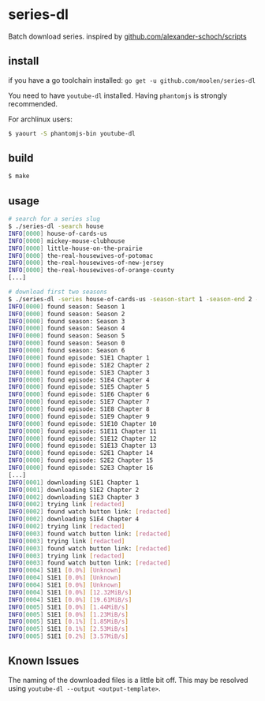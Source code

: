# series-dl

Batch download series. inspired by [github.com/alexander-schoch/scripts](https://github.com/alexander-schoch/scripts/tree/master/series-stream)

## install

if you have a go toolchain installed: `go get -u github.com/moolen/series-dl`

You need to have `youtube-dl` installed. Having `phantomjs` is strongly recommended.

For archlinux users:

``` sh
$ yaourt -S phantomjs-bin youtube-dl
```

## build

```sh
$ make

```

## usage

``` sh
# search for a series slug
$ ./series-dl -search house
INFO[0000] house-of-cards-us
INFO[0000] mickey-mouse-clubhouse
INFO[0000] little-house-on-the-prairie
INFO[0000] the-real-housewives-of-potomac
INFO[0000] the-real-housewives-of-new-jersey
INFO[0000] the-real-housewives-of-orange-county
[...]

# download first two seasons
$ ./series-dl -series house-of-cards-us -season-start 1 -season-end 2 -concurrency 4
INFO[0000] found season: Season 1
INFO[0000] found season: Season 2
INFO[0000] found season: Season 3
INFO[0000] found season: Season 4
INFO[0000] found season: Season 5
INFO[0000] found season: Season 0
INFO[0000] found season: Season 6
INFO[0000] found episode: S1E1 Chapter 1
INFO[0000] found episode: S1E2 Chapter 2
INFO[0000] found episode: S1E3 Chapter 3
INFO[0000] found episode: S1E4 Chapter 4
INFO[0000] found episode: S1E5 Chapter 5
INFO[0000] found episode: S1E6 Chapter 6
INFO[0000] found episode: S1E7 Chapter 7
INFO[0000] found episode: S1E8 Chapter 8
INFO[0000] found episode: S1E9 Chapter 9
INFO[0000] found episode: S1E10 Chapter 10
INFO[0000] found episode: S1E11 Chapter 11
INFO[0000] found episode: S1E12 Chapter 12
INFO[0000] found episode: S1E13 Chapter 13
INFO[0000] found episode: S2E1 Chapter 14
INFO[0000] found episode: S2E2 Chapter 15
INFO[0000] found episode: S2E3 Chapter 16
[...]
INFO[0001] downloading S1E1 Chapter 1
INFO[0001] downloading S1E2 Chapter 2
INFO[0002] downloading S1E3 Chapter 3
INFO[0002] trying link [redacted]
INFO[0002] found watch button link: [redacted]
INFO[0002] downloading S1E4 Chapter 4
INFO[0002] trying link [redacted]
INFO[0003] found watch button link: [redacted]
INFO[0003] trying link [redacted]
INFO[0003] found watch button link: [redacted]
INFO[0003] trying link [redacted]
INFO[0003] found watch button link: [redacted]
INFO[0004] S1E1 [0.0%] [Unknown]
INFO[0004] S1E1 [0.0%] [Unknown]
INFO[0004] S1E1 [0.0%] [Unknown]
INFO[0004] S1E1 [0.0%] [12.32MiB/s]
INFO[0004] S1E1 [0.0%] [19.61MiB/s]
INFO[0005] S1E1 [0.0%] [1.44MiB/s]
INFO[0005] S1E1 [0.0%] [1.23MiB/s]
INFO[0005] S1E1 [0.1%] [1.85MiB/s]
INFO[0005] S1E1 [0.1%] [2.53MiB/s]
INFO[0005] S1E1 [0.2%] [3.57MiB/s]
```

## Known Issues

The naming of the downloaded files is a little bit off. This may be resolved using `youtube-dl --output <output-template>`.